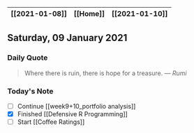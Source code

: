 | [[2021-01-08]] | [[Home]] | [[2021-01-10]] |
| :------------: | :------: | :------------: |

## Saturday, 09 January 2021

### Daily Quote
> Where there is ruin, there is hope for a treasure.
> &mdash; <cite>Rumi</cite>

### Today's Note

- [ ] Continue [[week9+10_portfolio analysis]]
- [x] Finished [[Defensive R Programming]]
- [ ] Start [[Coffee Ratings]]